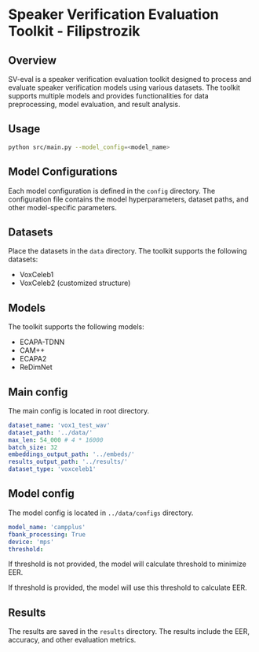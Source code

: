# Speaker Verification Evaluation Toolkit - Filipstrozik

## Overview

SV-eval is a speaker verification evaluation toolkit designed to process and evaluate speaker verification models using various datasets. The toolkit supports multiple models and provides functionalities for data preprocessing, model evaluation, and result analysis.

## Usage

```bash
python src/main.py --model_config=<model_name>
```

## Model Configurations

Each model configuration is defined in the `config` directory. The configuration file contains the model hyperparameters, dataset paths, and other model-specific parameters.

## Datasets

Place the datasets in the `data` directory. The toolkit supports the following datasets:

- VoxCeleb1
- VoxCeleb2 (customized structure)

## Models

The toolkit supports the following models:

- ECAPA-TDNN
- CAM++
- ECAPA2
- ReDimNet

## Main config

The main config is located in root directory.

```yaml
dataset_name: 'vox1_test_wav'
dataset_path: '../data/'
max_len: 54_000 # 4 * 16000
batch_size: 32
embeddings_output_path: '../embeds/'
results_output_path: '../results/'
dataset_type: 'voxceleb1'
```

## Model config

The model config is located in `../data/configs` directory.

```yaml
model_name: 'campplus'
fbank_processing: True
device: 'mps'
threshold:
```

If threshold is not provided, the model will calculate threshold to minimize EER.

If threshold is provided, the model will use this threshold to calculate EER.

## Results

The results are saved in the `results` directory. The results include the EER, accuracy, and other evaluation metrics.
